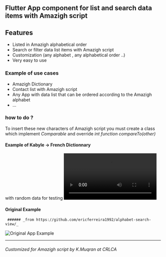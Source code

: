 ## Flutter App component for list and search data items with Amazigh script



## Features
- Listed in Amazigh alphabetical order
- Search or filter  data list items with Amazigh script
- Customization (any alphabet , any alphabetical order ..)
- Very easy to use

### Example of use cases
- Amazigh Dictionary 
- Contact list  with Amazigh script
- Any App with data list that can be ordered according to the Amazigh alphabet
- ...


### how to do ?
To insert these new characters of Amazigh script you must create a class which implement  *Comparable*  and override *int function compareTo(other)*


  #### Example of Kabyle -> French Dictionnary
  with random data for testing
 ![Kabyle -> French Dictionnary Example](kf_ex.webm)
 




  #### Original Example
     ###### _from https://github.com/ericferreira1992/alphabet-search-view/_

  
![Original App Example](demo.gif)


---------------------------
###### Customized for Amazigh script by K.Muqran at CRLCA
